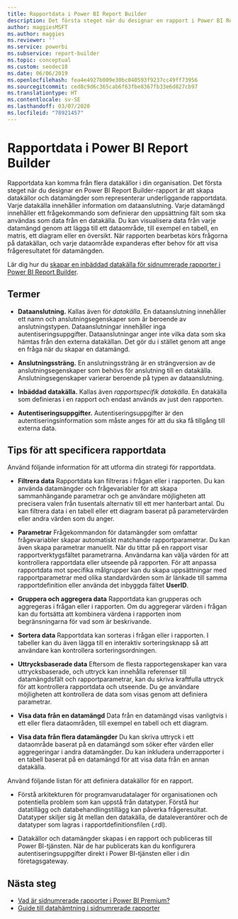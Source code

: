 ```yaml
---
title: Rapportdata i Power BI Report Builder
description: Det första steget när du designar en rapport i Power BI Report Builder är att skapa datakällor och datamängder som representerar underliggande rapportdata.
author: maggiesMSFT
ms.author: maggies
ms.reviewer: ''
ms.service: powerbi
ms.subservice: report-builder
ms.topic: conceptual
ms.custom: seodec18
ms.date: 06/06/2019
ms.openlocfilehash: fea4e4927b009e30bc040593f9237cc49ff73956
ms.sourcegitcommit: ced8c9d6c365cab6f63fbe8367fb33e6d827cb97
ms.translationtype: HT
ms.contentlocale: sv-SE
ms.lasthandoff: 03/07/2020
ms.locfileid: "78921457"
---
```

# <a name="report-data-in-power-bi-report-builder"></a>Rapportdata i Power BI Report Builder

Rapportdata kan komma från flera datakällor i din organisation. Det första steget när du designar en Power BI Report Builder-rapport är att skapa datakällor och datamängder som representerar underliggande rapportdata. Varje datakälla innehåller information om dataanslutning. Varje datamängd innehåller ett frågekommando som definierar den uppsättning fält som ska användas som data från en datakälla. Du kan visualisera data från varje datamängd genom att lägga till ett dataområde, till exempel en tabell, en matris, ett diagram eller en översikt. När rapporten bearbetas körs frågorna på datakällan, och varje dataområde expanderas efter behov för att visa frågeresultatet för datamängden.  

Lär dig hur du [skapar en inbäddad datakälla för sidnumrerade rapporter i Power BI Report Builder](paginated-reports-embedded-data-source.md).


##  <a name="BkMk_ReportDataTerms"></a> Termer  
  
- **Dataanslutning.** Kallas även för *datakälla*. En dataanslutning innehåller ett namn och anslutningsegenskaper som är beroende av anslutningstypen. Dataanslutningar innehåller inga autentiseringsuppgifter. Dataanslutningar anger inte vilka data som ska hämtas från den externa datakällan. Det gör du i stället genom att ange en fråga när du skapar en datamängd.  
  
- **Anslutningssträng.** En anslutningssträng är en strängversion av de anslutningsegenskaper som behövs för anslutning till en datakälla. Anslutningsegenskaper varierar beroende på typen av dataanslutning.  
  
- **Inbäddad datakälla.** Kallas även *rapportspecifik datakälla*. En datakälla som definieras i en rapport och endast används av just den rapporten.  
  
- **Autentiseringsuppgifter.** Autentiseringsuppgifter är den autentiseringsinformation som måste anges för att du ska få tillgång till externa data.  
  
##  <a name="BkMk_ReportDataTips"></a> Tips för att specificera rapportdata

 Använd följande information för att utforma din strategi för rapportdata.  
  
- **Filtrera data** Rapportdata kan filtreras i frågan eller i rapporten. Du kan använda datamängder och frågevariabler för att skapa sammanhängande parametrar och ge användare möjligheten att precisera valen från tusentals alternativ till ett mer hanterbart antal. Du kan filtrera data i en tabell eller ett diagram baserat på parametervärden eller andra värden som du anger.  
  
- **Parametrar** Frågekommandon för datamängder som omfattar frågevariabler skapar automatiskt matchande rapportparametrar. Du kan även skapa parametrar manuellt. När du tittar på en rapport visar rapportverktygsfältet parametrarna. Användarna kan välja värden för att kontrollera rapportdata eller utseende på rapporten. För att anpassa rapportdata mot specifika målgrupper kan du skapa uppsättningar med rapportparametrar med olika standardvärden som är länkade till samma rapportdefinition eller använda det inbyggda fältet **UserID**. 
  
- **Gruppera och aggregera data** Rapportdata kan grupperas och aggregeras i frågan eller i rapporten. Om du aggregerar värden i frågan kan du fortsätta att kombinera värdena i rapporten inom begränsningarna för vad som är beskrivande.  
  
- **Sortera data** Rapportdata kan sorteras i frågan eller i rapporten. I tabeller kan du även lägga till en interaktiv sorteringsknapp så att användare kan kontrollera sorteringsordningen.  
  
- **Uttrycksbaserade data** Eftersom de flesta rapportegenskaper kan vara uttrycksbaserade, och uttryck kan innehålla referenser till datamängdsfält och rapportparametrar, kan du skriva kraftfulla uttryck för att kontrollera rapportdata och utseende. Du ge användare möjligheten att kontrollera de data som visas genom att definiera parametrar.  
  
- **Visa data från en datamängd** Data från en datamängd visas vanligtvis i ett eller flera dataområden, till exempel en tabell och ett diagram.  
  
- **Visa data från flera datamängder** Du kan skriva uttryck i ett dataområde baserat på en datamängd som söker efter värden eller aggregeringar i andra datamängder. Du kan inkludera underrapporter i en tabell baserat på en datamängd för att visa data från en annan datakälla.  
  
 Använd följande listan för att definiera datakällor för en rapport.  
  
- Förstå arkitekturen för programvarudatalager för organisationen och potentiella problem som kan uppstå från datatyper. Förstå hur datatillägg och databehandlingstillägg kan påverka frågeresultat. Datatyper skiljer sig åt mellan den datakälla, de dataleverantörer och de datatyper som lagras i rapportdefinitionsfilen (.rdl).  
  
- Datakällor och datamängder skapas i en rapport och publiceras till Power BI-tjänsten. När de har publicerats kan du konfigurera autentiseringsuppgifter direkt i Power BI-tjänsten eller i din företagsgateway. 

## <a name="next-steps"></a>Nästa steg

- [Vad är sidnumrerade rapporter i Power BI Premium?](paginated-reports-report-builder-power-bi.md)  
- [Guide till datahämtning i sidnumrerade rapporter](../guidance/report-paginated-data-retrieval.md)
